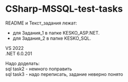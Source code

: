 # CSharp-MSSQL-test-tasks

README и Текст_задания лежат:
- для Задания_1 в папке KESKO_ASP.NET.
- для Задания_2 в папке KESKO_SQL.

VS 2022\
.NET 6.0.201

Надо доделать:\
sql task2 - немного поправить\
sql task3 - надо переписать, задание неверно понято

